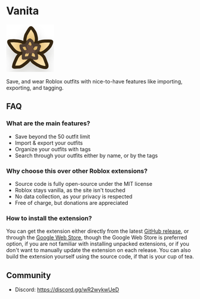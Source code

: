 # Vanita

![Extension logo](/res/logo.png)

Save, and wear Roblox outfits with nice-to-have features like importing, exporting, and tagging.

## FAQ

### What are the main features?

- Save beyond the 50 outfit limit
- Import & export your outfits
- Organize your outfits with tags
- Search through your outfits either by name, or by the tags

### Why choose this over other Roblox extensions?

- Source code is fully open-source under the MIT license
- Roblox stays vanilla, as the site isn't touched
- No data collection, as your privacy is respected
- Free of charge, but donations are appreciated

### How to install the extension?

You can get the extension either directly from the latest [GitHub release](https://github.com/Daw588/vanita/releases/latest), or through the [Google Web Store](https://chromewebstore.google.com/detail/vanita/dcmbddbidlgkkaaiogiecbbjimjeicmo), though the Google Web Store is preferred option, if you are not familiar with installing unpacked extensions, or if you don't want to manually update the extension on each release. You can also build the extension yourself using the source code, if that is your cup of tea.

## Community

- Discord: <https://discord.gg/wR2wykwUeD>

